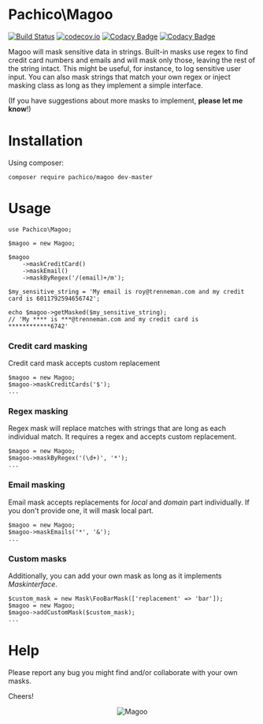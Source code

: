 # Pachico\Magoo

[![Build Status](https://travis-ci.org/pachico/magoo.svg?branch=master)](https://travis-ci.org/pachico/magoo) [![codecov.io](https://codecov.io/github/pachico/magoo/coverage.svg?branch=master)](https://codecov.io/github/pachico/magoo?branch=master) [![Codacy Badge](https://api.codacy.com/project/badge/grade/226d0d2e91354a8eac06569a115c056c)](https://www.codacy.com/app/pachico/magoo) [![Codacy Badge](https://api.codacy.com/project/badge/coverage/226d0d2e91354a8eac06569a115c056c)](https://www.codacy.com/app/pachico/magoo)

Magoo will mask sensitive data in strings. Built-in masks use regex to find credit card numbers and emails and will mask only those, leaving the rest of the string intact.  This might be useful, for instance, to log sensitive user input.
You can also mask strings that match your own regex or inject masking class as long as they implement a simple interface.


(If you have suggestions about more masks to implement, **please let me know**!)

# Installation
Using composer:

	composer require pachico/magoo dev-master

# Usage

	use Pachico\Magoo;
	
	$magoo = new Magoo;

	$magoo
		->maskCreditCard()
		->maskEmail()
		->maskByRegex('/(email)+/m');

	$my_sensitive_string = 'My email is roy@trenneman.com and my credit card is 6011792594656742';
	
	echo $magoo->getMasked($my_sensitive_string);
	// 'My **** is ***@trenneman.com and my credit card is ************6742'

### Credit card masking

Credit card mask accepts custom replacement

	$magoo = new Magoo;
	$magoo->maskCreditCards('$');
	...

### Regex masking
Regex mask will replace matches with strings that are long as each individual match.
It requires a regex and accepts custom replacement.

	$magoo = new Magoo;
	$magoo->maskByRegex('(\d+)', '*');
	...

### Email masking 
Email mask accepts replacements for *local* and *domain* part individually.
If you don't provide one, it will mask local part.

	$magoo = new Magoo;
	$magoo->maskEmails('*', '&');
	...

### Custom masks
Additionally, you can add your own mask as long as it implements *Maskinterface*.

	$custom_mask = new Mask\FooBarMask(['replacement' => 'bar']);
	$magoo = new Magoo;
	$magoo->addCustomMask($custom_mask);
	...

# Help
Please report any bug you might find and/or collaborate with your own masks.

Cheers!

<p align="center">
  <img src="https://camo.githubusercontent.com/2bc8f355f403cd00bafaee23fbf279ed69567f65/687474703a2f2f692e696d6775722e636f6d2f4378693836674a2e706e67" alt="Magoo"/>
</p>


